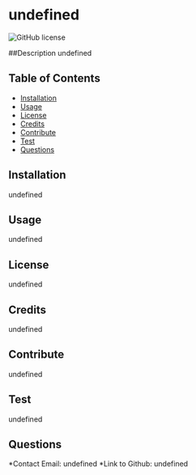 # undefined

  ![GitHub license](https://img.shields.io/badge/license-undefined-blueviolet.svg)

##Description
undefined

## Table of Contents

* [Installation](#installation)
* [Usage](#usage)
* [License](#license)
* [Credits](#credits)
* [Contribute](#contribute)
* [Test](#test)
* [Questions](#questions)

## Installation
undefined

## Usage
undefined

## License
undefined

## Credits
undefined

## Contribute
undefined

## Test
undefined

## Questions

*Contact Email: undefined 
*Link to Github: undefined
